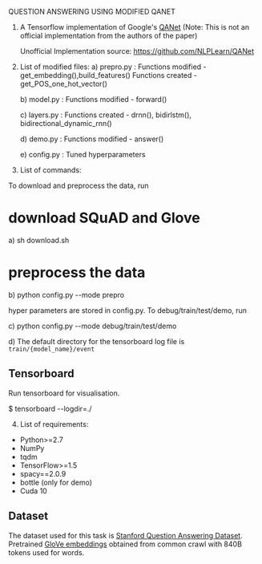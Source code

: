 QUESTION ANSWERING USING MODIFIED QANET



1) A Tensorflow implementation of Google's [QANet](https://openreview.net/pdf?id=B14TlG-RW) 
   (Note: This is not an official implementation from the authors of the paper)

   Unofficial Implementation source: https://github.com/NLPLearn/QANet

2) List of modified files:
	a) prepro.py : Functions modified - get_embedding(),build_features()
		       Functions created - get_POS_one_hot_vector()

	b) model.py : Functions modified - forward()

	c) layers.py : Functions created - drnn(), bidirlstm(), bidirectional_dynamic_rnn()

	d) demo.py : Functions modified - answer() 

	e) config.py : Tuned hyperparameters

3) List of commands: 
	
To download and preprocess the data, run


# download SQuAD and Glove
a) sh download.sh
# preprocess the data
b) python config.py --mode prepro

hyper parameters are stored in config.py. To debug/train/test/demo, run

c) python config.py --mode debug/train/test/demo

d) The default directory for the tensorboard log file is `train/{model_name}/event`
## Tensorboard
Run tensorboard for visualisation.

$ tensorboard --logdir=./


4) List of requirements:
  * Python>=2.7
  * NumPy
  * tqdm
  * TensorFlow>=1.5
  * spacy==2.0.9
  * bottle (only for demo)
  * Cuda 10


## Dataset
The dataset used for this task is [Stanford Question Answering Dataset](https://rajpurkar.github.io/SQuAD-explorer/).
Pretrained [GloVe embeddings](https://nlp.stanford.edu/projects/glove/) obtained from common crawl with 840B tokens used for words.



